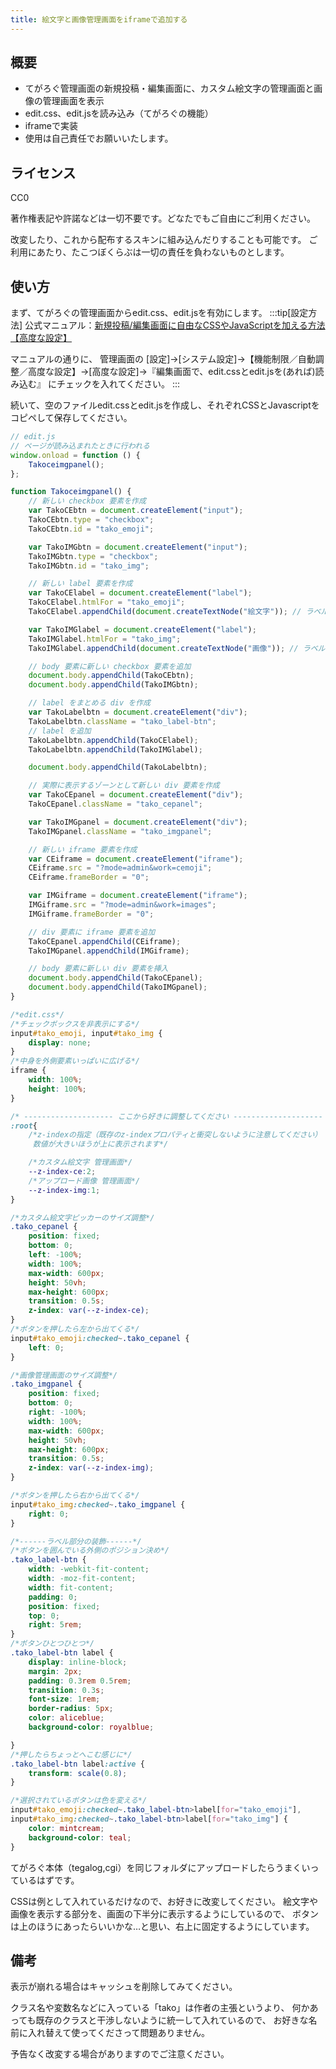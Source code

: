 ```yaml
---
title: 絵文字と画像管理画面をiframeで追加する
---
```

## 概要
- てがろぐ管理画面の新規投稿・編集画面に、カスタム絵文字の管理画面と画像の管理画面を表示
- edit.css、edit.jsを読み込み（てがろぐの機能）
- iframeで実装
- 使用は自己責任でお願いいたします。


## ライセンス
CC0

著作権表記や許諾などは一切不要です。どなたでもご自由にご利用ください。

改変したり、これから配布するスキンに組み込んだりすることも可能です。
ご利用にあたり、たこつぼくらぶは一切の責任を負わないものとします。

## 使い方
まず、てがろぐの管理画面からedit.css、edit.jsを有効にします。
:::tip[設定方法]
公式マニュアル：[新規投稿/編集画面に自由なCSSやJavaScriptを加える方法 【高度な設定】](https://www.nishishi.com/cgi/tegalog/custom/#ctrl-posteditpage)

マニュアルの通りに、
管理画面の
[設定]→[システム設定]→【機能制限／自動調整／高度な設定】→[高度な設定]→『編集画面で、edit.cssとedit.jsを(あれば)読み込む』
にチェックを入れてください。
:::

続いて、空のファイルedit.cssとedit.jsを作成し、それぞれCSSとJavascriptをコピペして保存してください。

```javascript
// edit.js
// ページが読み込まれたときに行われる
window.onload = function () {
    Takoceimgpanel();
};

function Takoceimgpanel() {
    // 新しい checkbox 要素を作成
    var TakoCEbtn = document.createElement("input");
    TakoCEbtn.type = "checkbox";
    TakoCEbtn.id = "tako_emoji";

    var TakoIMGbtn = document.createElement("input");
    TakoIMGbtn.type = "checkbox";
    TakoIMGbtn.id = "tako_img";

    // 新しい label 要素を作成
    var TakoCElabel = document.createElement("label");
    TakoCElabel.htmlFor = "tako_emoji";
    TakoCElabel.appendChild(document.createTextNode("絵文字")); // ラベルに表示される文字

    var TakoIMGlabel = document.createElement("label");
    TakoIMGlabel.htmlFor = "tako_img";
    TakoIMGlabel.appendChild(document.createTextNode("画像")); // ラベルに表示される文字

    // body 要素に新しい checkbox 要素を追加
    document.body.appendChild(TakoCEbtn);
    document.body.appendChild(TakoIMGbtn);

    // label をまとめる div を作成
    var TakoLabelbtn = document.createElement("div");
    TakoLabelbtn.className = "tako_label-btn";
    // label を追加
    TakoLabelbtn.appendChild(TakoCElabel);
    TakoLabelbtn.appendChild(TakoIMGlabel);

    document.body.appendChild(TakoLabelbtn);

    // 実際に表示するゾーンとして新しい div 要素を作成
    var TakoCEpanel = document.createElement("div");
    TakoCEpanel.className = "tako_cepanel";

    var TakoIMGpanel = document.createElement("div");
    TakoIMGpanel.className = "tako_imgpanel";

    // 新しい iframe 要素を作成
    var CEiframe = document.createElement("iframe");
    CEiframe.src = "?mode=admin&work=cemoji";
    CEiframe.frameBorder = "0";

    var IMGiframe = document.createElement("iframe");
    IMGiframe.src = "?mode=admin&work=images";
    IMGiframe.frameBorder = "0";

    // div 要素に iframe 要素を追加
    TakoCEpanel.appendChild(CEiframe);
    TakoIMGpanel.appendChild(IMGiframe);

    // body 要素に新しい div 要素を挿入
    document.body.appendChild(TakoCEpanel);
    document.body.appendChild(TakoIMGpanel);
}
```

```css
/*edit.css*/
/*チェックボックスを非表示にする*/
input#tako_emoji, input#tako_img {
    display: none;
}
/*中身を外側要素いっぱいに広げる*/
iframe {
    width: 100%;
    height: 100%;
}

/* -------------------- ここから好きに調整してください -------------------- */
:root{
    /*z-indexの指定（既存のz-indexプロパティと衝突しないように注意してください）
     数値が大きいほうが上に表示されます*/

    /*カスタム絵文字 管理画面*/
    --z-index-ce:2;
    /*アップロード画像 管理画面*/
    --z-index-img:1;
}

/*カスタム絵文字ピッカーのサイズ調整*/
.tako_cepanel {
    position: fixed;
    bottom: 0;
    left: -100%;
    width: 100%;
    max-width: 600px;
    height: 50vh;
    max-height: 600px;
    transition: 0.5s;
    z-index: var(--z-index-ce); 
}
/*ボタンを押したら左から出てくる*/
input#tako_emoji:checked~.tako_cepanel {
    left: 0;
}

/*画像管理画面のサイズ調整*/
.tako_imgpanel {
    position: fixed;
    bottom: 0;
    right: -100%;
    width: 100%;
    max-width: 600px;
    height: 50vh;
    max-height: 600px;
    transition: 0.5s;
    z-index: var(--z-index-img);
}

/*ボタンを押したら右から出てくる*/
input#tako_img:checked~.tako_imgpanel {
    right: 0;
}

/*------ラベル部分の装飾------*/
/*ボタンを囲んでいる外側のポジション決め*/
.tako_label-btn {
    width: -webkit-fit-content;
    width: -moz-fit-content;
    width: fit-content;
    padding: 0;
    position: fixed;
    top: 0;
    right: 5rem;
}
/*ボタンひとつひとつ*/
.tako_label-btn label {
    display: inline-block;
    margin: 2px;
    padding: 0.3rem 0.5rem;
    transition: 0.3s;
    font-size: 1rem;
    border-radius: 5px;
    color: aliceblue;
    background-color: royalblue;

}
/*押したらちょっとへこむ感じに*/
.tako_label-btn label:active {
    transform: scale(0.8);
}

/*選択されているボタンは色を変える*/
input#tako_emoji:checked~.tako_label-btn>label[for="tako_emoji"],
input#tako_img:checked~.tako_label-btn>label[for="tako_img"] {
    color: mintcream;
    background-color: teal;
}
```


てがろぐ本体（tegalog,cgi）を同じフォルダにアップロードしたらうまくいっているはずです。

CSSは例として入れているだけなので、お好きに改変してください。
絵文字や画像を表示する部分を、画面の下半分に表示するようにしているので、
ボタンは上のほうにあったらいいかな…と思い、右上に固定するようにしています。

## 備考
表示が崩れる場合はキャッシュを削除してみてください。

クラス名や変数名などに入っている「tako」は作者の主張というより、
何かあっても既存のクラスと干渉しないように統一して入れているので、
お好きな名前に入れ替えて使ってくださって問題ありません。

予告なく改変する場合がありますのでご注意ください。